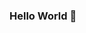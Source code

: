### Hello World 👋


<!--
**simonezz/simonezz** is a ✨ _special_ ✨ repository because its `README.md` (this file) appears on your GitHub profile.

Here are some ideas to get you started:

- 🔭 I’m currently working on computer vision and natural language processing
- 🌱 I’m currently learning GNN
- 🤔 I’m looking for help with mathematics in Deep Learning
- 💬 Ask me about anything!

